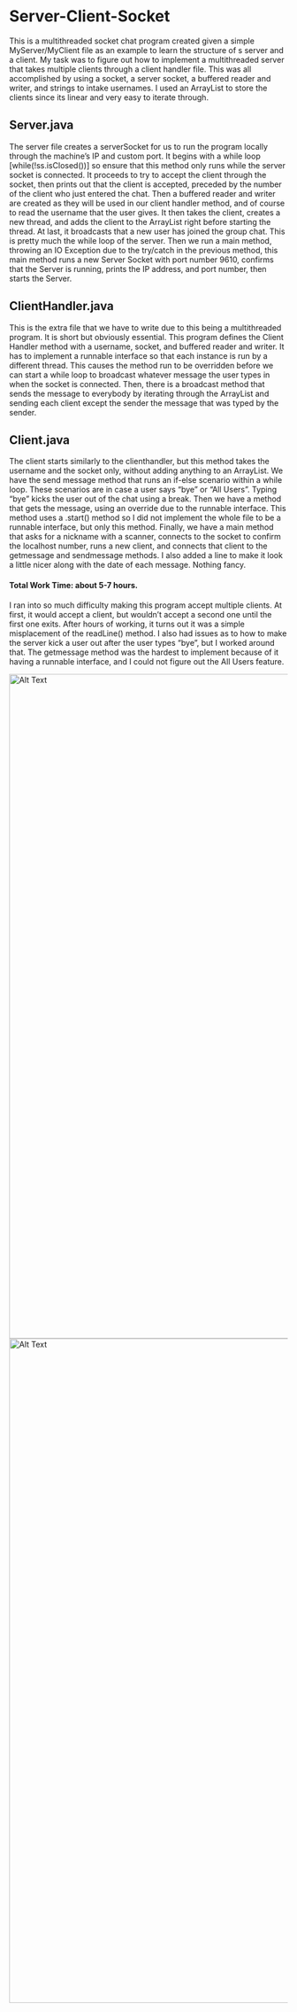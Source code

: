# Server-Client-Socket

This is a multithreaded socket chat program created given a simple MyServer/MyClient file as an example to learn the structure of s server and a client. My task was to figure out how to implement a multithreaded server that takes multiple clients through a client handler file. This was all accomplished by using a socket, a server socket, a buffered reader and writer, and strings to intake usernames. I used an ArrayList to store the clients since its linear and very easy to iterate through.

## Server.java

The server file creates a serverSocket for us to run the program locally through the machine’s IP and custom port. It begins with a while loop [while(!ss.isClosed())] so ensure that this method only runs while the server socket is connected. It proceeds to try to accept the client through the socket, then prints out that the client is accepted, preceded by the number of the client who just entered the chat. Then a buffered reader and writer are created as they will be used in our client handler method, and of course to read the username that the user gives. It then takes the client, creates a new thread, and adds the client to the ArrayList right before starting the thread. At last, it broadcasts that a new user has joined the group chat. This is pretty much the while loop of the server. Then we run a main method, throwing an IO Exception due to the try/catch in the previous method, this main method runs a new Server Socket with port number 9610, confirms that the Server is running, prints the IP address, and port number, then starts the Server.

## ClientHandler.java 

This is the extra file that we have to write due to this being a multithreaded program. It is short but obviously essential. This program defines the Client Handler method with a username, socket, and buffered reader and writer. It has to implement a runnable interface so that each instance is run by a different thread. This causes the method run to be overridden before we can start a while loop to broadcast whatever message the user types in when the socket is connected. Then, there is a broadcast method that sends the message to everybody by iterating through the ArrayList and sending each client except the sender the message that was typed by the sender.

## Client.java

The client starts similarly to the clienthandler, but this method takes the username and the socket only, without adding anything to an ArrayList. We have the send message method that runs an if-else scenario within a while loop. These scenarios are in case a user says “bye” or “All Users”. Typing “bye” kicks the user out of the chat using a break. Then we have a method that gets the message, using an override due to the runnable interface. This method uses a .start() method so I did not implement the whole file to be a runnable interface, but only this method. Finally, we have a main method that asks for a nickname with a scanner, connects to the socket to confirm the localhost number, runs a new client, and connects that client to the getmessage and sendmessage methods. I also added a line to make it look a little nicer along with the date of each message. Nothing fancy.

#### Total Work Time: about 5-7 hours.

I ran into so much difficulty making this program accept multiple clients. At first, it would accept a client, but wouldn’t accept a second one until the first one exits. After hours of working, it turns out it was a simple misplacement of the readLine() method. I also had issues as to how to make the server kick a user out after the user types “bye”, but I worked around that. The getmessage method was the hardest to implement because of it having a runnable interface, and I could not figure out the All Users feature.

<img src="https://i.imgur.com/waR8K8t.png" alt="Alt Text" width="1200"/>
<img src="https://imgur.com/yG1YUJO" alt="Alt Text" width="1200"/>







